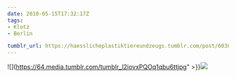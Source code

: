 ```yaml
---
date: 2010-05-15T17:32:17Z
tags:
- Klotz
- Berlin

tumblr_url: https://haesslicheplastiktiereundzeugs.tumblr.com/post/603872809
---
```

![](https://64.media.tumblr.com/tumblr_l2iovxPQOq1qbu6ttjpg" >}}![](https://64.media.tumblr.com/tumblr_l2iow7H5tY1qbu6tt.jpg)

